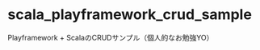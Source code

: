 scala_playframework_crud_sample
===============================

Playframework + ScalaのCRUDサンプル（個人的なお勉強YO）
